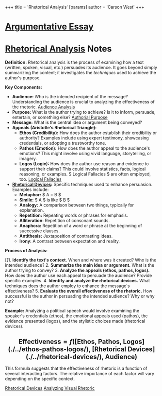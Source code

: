 +++
 title = 'Rhetorical Analysis'
[params]
	author = 'Carson West'
+++
# [Argumentative Essay](./../argumentative-essay/)
# [Rhetorical Analysis](./../rhetorical-analysis/) Notes

**Definition:** Rhetorical analysis is the process of examining how a text (written, spoken, visual, etc.) persuades its audience.  It goes beyond simply summarizing the content; it investigates the *techniques* used to achieve the author's purpose.

**Key Components:**

* **Audience:**  Who is the intended recipient of the message? Understanding the audience is crucial to analyzing the effectiveness of the rhetoric.  [Audience Analysis](./../audience-analysis/)
* **Purpose:** What is the author trying to achieve?  Is it to inform, persuade, entertain, or something else?  [Authorial Purpose](./../authorial-purpose/)
* **Message:** What is the central idea or argument being conveyed?
* **Appeals (Aristotle's Rhetorical Triangle):**
    * **Ethos (Credibility):** How does the author establish their credibility or authority?  Examples include using expert testimony, showcasing credentials, or adopting a trustworthy tone.
    * **Pathos (Emotion):** How does the author appeal to the audience's emotions? This might involve using vivid language, storytelling, or imagery.
    * **Logos (Logic):** How does the author use reason and evidence to support their claims?  This could involve statistics, facts, logical reasoning, or examples.  $ Logical Fallacies $  are often employed, too. [Logical Fallacies](./../logical-fallacies/)
* **[Rhetorical Devices](./../rhetorical-devices/):** Specific techniques used to enhance persuasion. Examples include:
    * **Metaphor:**  $ A = B $ 
    * **Simile:**  $ A $  is like  $ B $ 
    * **Analogy:**  A comparison between two things, typically for explanation.
    * **Repetition:**  Repeating words or phrases for emphasis.
    * **Alliteration:** Repetition of consonant sounds.
    * **Anaphora:** Repetition of a word or phrase at the beginning of successive clauses.
    * **Antithesis:** Juxtaposition of contrasting ideas.
    * **Irony:**  A contrast between expectation and reality.


**Process of Analysis:**

[[1. **Identify the text's context.** When and where was it created? Who is the intended audience?
2. **Summarize the main idea or argument.** What is the author trying to convey?
3. **Analyze the appeals (ethos, pathos, logos).** How does the author use each appeal to persuade the audience? Provide specific examples.
4. **Identify and analyze the rhetorical devices.** What techniques does the author employ to enhance the message's effectiveness?
5. **Evaluate the overall effectiveness of the rhetoric.**  How successful is the author in persuading the intended audience? Why or why not?


**Example:**  Analyzing a political speech would involve examining the speaker's credentials (ethos), the emotional appeals used (pathos), the evidence presented (logos), and the stylistic choices made (rhetorical devices).


##  $$  \text{Effectiveness} = f(\text{[Ethos, Pathos, Logos](./../ethos-pathos-logos/), [Rhetorical Devices](./../rhetorical-devices/), Audience})  $$  
This formula suggests that the effectiveness of rhetoric is a function of several interacting factors.  The relative importance of each factor will vary depending on the specific context.

[Rhetorical Devices](./../rhetorical-devices/)
[Analyzing Visual Rhetoric](./../analyzing-visual-rhetoric/)

